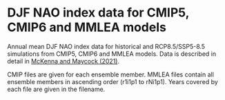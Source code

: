 # DJF NAO index data for CMIP5, CMIP6 and MMLEA models

Annual mean DJF NAO index data for historical and RCP8.5/SSP5-8.5 simulations from CMIP5, CMIP6 and MMLEA models. Data is described in detail in [McKenna and Maycock (2021)](https://agupubs.onlinelibrary.wiley.com/doi/full/10.1029/2021GL093258).

CMIP files are given for each ensemble member. MMLEA files contain all ensemble members in ascending order (r1i1p1 to rNi1p1). Years covered by each file are given in the filename. 


